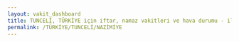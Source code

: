 ```yaml
---
layout: vakit_dashboard
title: TUNCELİ, TÜRKİYE için iftar, namaz vakitleri ve hava durumu - ilçe/eyalet seç
permalink: /TÜRKİYE/TUNCELİ/NAZİMİYE
---
```


<script type="text/javascript">
  var GLOBAL_COUNTRY = 'TÜRKİYE';
  var GLOBAL_CITY = 'TUNCELİ';
  var GLOBAL_STATE = 'NAZİMİYE';
  var lat = 72;
  var lon = 21;
</script>
